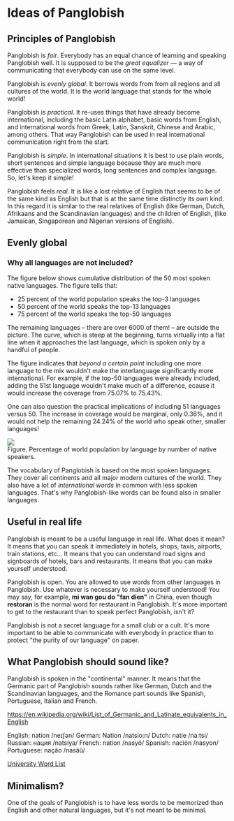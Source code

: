 # Ideas of Panglobish

## Principles of Panglobish

Panglobish is _fair_.
Everybody has an equal chance of learning and speaking Panglobish well.
It is supposed to be the _great equalizer_
— a way of communicating that everybody can use on the same level.

Panglobish is _evenly global_.
It borrows words from from all regions and all cultures of the world.
It is the world language that stands for the whole world!

Panglobish is _practical_.
It re-uses things that have already become international, including
the basic Latin alphabet,
basic words from English, and
international words from Greek, Latin, Sanskrit, Chinese and Arabic, among others.
That way Panglobish can be used in real international communication right from the start.

Panglobish is _simple_.
In international situations it is best to use plain words, short sentences and simple language
because they are much more effective than specialized words, long sentences and complex language.
So, let's keep it simple!

Panglobish feels _real_.
It is like a lost relative of English
that seems to be of the same kind as English but that is at the same time distinctly its own kind.
In this regard it is similar to the real relatives of English
(like German, Dutch, Afrikaans and the Scandinavian languages)
and the children of English,
(like Jamaican, Singaporean and Nigerian versions of English).


## Evenly global

### Why all languages are not included?

The figure below shows cumulative distribution of the 50 most spoken native languages.
The figure tells that:

- 25 percent of the world population speaks the top-3 languages
- 50 percent of the world speaks the top-13 languages
- 75 percent of the world speaks the top-50 languages

The remaining languages – there are over 6000 of them! – are outside the picture.
The curve, which is steep at the beginning, turns virtually into a flat line when it approaches the last language,
which is spoken only by a handful of people.

The figure indicates that _beyond a certain point_
including one more language to the mix wouldn't make the interlanguage significantly more international.
For example, if the top-50 languages were already included,
adding the 51st language wouldn't make much of a difference,
ecause it would increase the coverage from 75.07% to 75.43%.

One can also question the practical implications of including 51 languages versus 50.
The increase in coverage would be marginal, only 0.36%,
and it would not help the remaining 24.24% of the world who speak other, smaller languages!

![](http://www.kupsala.net/dunish/grafe/kumule.png)  
Figure. Percentage of world population by language by number of native speakers.

The vocabulary of Panglobish is based on the most spoken languages.
They cover all continents and all major modern cultures of the world.
They also have a lot of _international words_ in common with less spoken languages.
That's why Panglobish-like words can be found also in smaller languages.


## Useful in real life

Panglobish is meant to be a useful language in real life.
What does it mean?
It means that you can speak it immediately in hotels, shops, taxis, airports, train stations, etc...
It means that you can understand road signs and signboards of hotels, bars and restaurants.
It means that you can make yourself understood.

Panglobish is open.
You are allowed to use words from other languages in Panglobish.
Use whatever is necessary to make yourself understood!
You may say, for example, **mi wan gou do "fan dien"** in China,
even though **restoran** is the normal word for restaurant in Panglobish.
It's more important to get to the restaurant than to speak perfect Panglobish, isn't it?

Panglobish is not a secret language for a small club or a cult.
It's more important to be able to communicate with everybody in practice
than to protect "the purity of our language" on paper.



## What Panglobish should sound like?

Panglobish is spoken in the "continental" manner.
It means that the Germanic part of Panglobish sounds rather like German, Dutch and the Scandinavian languages,
and the Romance part sounds like Spanish, Portuguese, Italian and French.

https://en.wikipedia.org/wiki/List_of_Germanic_and_Latinate_equivalents_in_English


English: nation /neɪʃən/
German: Nation /natsio:n/
Dutch: natie /na:tsi/
Russian: нация /natsiya/
French: nation /nasyõ/
Spanish: nación /nasyon/
Portuguese: nação /nasãũ/


[University Word List](http://jbauman.com/aboutUWL.html)

## Minimalism?

One of the goals of Panglobish is to have less words to be memorized than English and other natural languages,
but it's not meant to be minimal.

